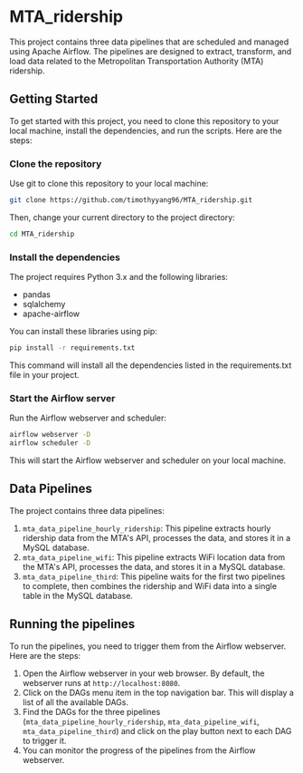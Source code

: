 # MTA_ridership

This project contains three data pipelines that are scheduled and managed using Apache Airflow. The pipelines are designed to extract, transform, and load data related to the Metropolitan Transportation Authority (MTA) ridership.

## Getting Started

To get started with this project, you need to clone this repository to your local machine, install the dependencies, and run the scripts. Here are the steps:

### Clone the repository

Use git to clone this repository to your local machine:

```bash
git clone https://github.com/timothyyang96/MTA_ridership.git
```

Then, change your current directory to the project directory:

```bash
cd MTA_ridership
```

### Install the dependencies

The project requires Python 3.x and the following libraries:

- pandas
- sqlalchemy
- apache-airflow

You can install these libraries using pip:

```bash
pip install -r requirements.txt
```

This command will install all the dependencies listed in the requirements.txt file in your project.

### Start the Airflow server

Run the Airflow webserver and scheduler:

```bash
airflow webserver -D
airflow scheduler -D
```

This will start the Airflow webserver and scheduler on your local machine.

## Data Pipelines

The project contains three data pipelines:

1. `mta_data_pipeline_hourly_ridership`: This pipeline extracts hourly ridership data from the MTA's API, processes the data, and stores it in a MySQL database.
2. `mta_data_pipeline_wifi`: This pipeline extracts WiFi location data from the MTA's API, processes the data, and stores it in a MySQL database.
3. `mta_data_pipeline_third`: This pipeline waits for the first two pipelines to complete, then combines the ridership and WiFi data into a single table in the MySQL database.

## Running the pipelines

To run the pipelines, you need to trigger them from the Airflow webserver. Here are the steps:

1. Open the Airflow webserver in your web browser. By default, the webserver runs at `http://localhost:8080`.
2. Click on the DAGs menu item in the top navigation bar. This will display a list of all the available DAGs.
3. Find the DAGs for the three pipelines (`mta_data_pipeline_hourly_ridership`, `mta_data_pipeline_wifi`, `mta_data_pipeline_third`) and click on the play button next to each DAG to trigger it.
4. You can monitor the progress of the pipelines from the Airflow webserver.
